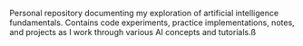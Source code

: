 Personal repository documenting my exploration of artificial intelligence fundamentals. Contains code experiments, practice implementations, notes, and projects as I work through various AI concepts and tutorials.ß